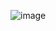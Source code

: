 ![image](https://user-images.githubusercontent.com/19981961/136704341-adf88059-08ba-4d7a-8ae5-8927554f1ba6.png)
